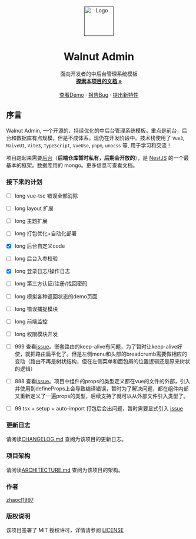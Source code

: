 <!-- PROJECT LOGO -->
<p align="center">
  <a href="">
    <img src="https://github.com/Zhaocl1997/walnut-admin-client/blob/naive-ui/public/assets/logo.png?raw=true" alt="Logo" width="80" height="80">
  </a>

  <h1 align="center">Walnut Admin</h1>
  <p align="center">
    面向开发者的中后台管理系统模板
    <br />
    <a target="_blank" href="https://walnut-admin-doc.netlify.app/"><strong>探索本项目的文档 »</strong></a>
    <br />
    <br />
    <a target="_blank" href="https://www.walnut-admin.com">查看Demo</a>
    ·
    <a target="_blank" href="https://github.com/Zhaocl1997/walnut-admin-client/issues">报告Bug</a>
    ·
    <a target="_blank" href="https://github.com/Zhaocl1997/walnut-admin-client/issues">提出新特性</a>
  </p>

</p>

## 序言

Walnut Admin, 一个开源的、持续优化的中后台管理系统模板。重点是前台，后台和数据库有点规模，但是不成体系。现仍在开发阶段中。技术栈使用了 `Vue3`, `NaiveUI`, `Vite3`, `TypeScript`, `VueUse`, `pnpm`, `unocss` 等, 用于学习和交流！

项目跑起来需要[后台][walnut-admin-server]（**后端仓库暂时私有，后期会开放的**），是 [NestJS][nestjs-url] 的一个最基本的框架。数据库用的 mongo。更多信息可查看文档。


### 接下来的计划  

- [ ] long vue-tsc 错误全部消除  
- [ ] long layout 扩展 
- [ ] long 主题扩展
- [ ] long 打包优化+自动化部署
- [x] long 后台自定义code
- [ ] long 后台入参校验
- [x] long 登录日志/操作日志
- [ ] long 第三方认证/注册/找回密码
- [ ] long 模拟各种返回状态的demo页面
- [ ] long 错误捕捉模块
- [ ] long 前端监控
- [ ] long 权限模块开发

- [ ] 999 查看[issue](https://github.com/vuejs/vue-router-next/issues/626)。嵌套路由的keep-alive有问题，为了暂时让keep-alive好使，就把路由扁平化了。但是左侧menu和头部的breadcrumb需要做相应的变动（路由不再是树状结构，但在左侧菜单和面包屑的位置逻辑还是原来树状的逻辑）

- [ ] 888 查看[issue](https://github.com/vuejs/core/issues/4294)。项目中组件的props的类型定义都在vue的文件的外部，引入并使用到defineProps上会导致编译错误，暂时为了解决问题，都在组件内部又重新定义了一遍props的类型，后续支持了就可以从外部文件引入类型了。

- [ ] 99 tsx + setup + auto-import 打包后会出问题，暂时需要显式引入 [issue](https://github.com/antfu/unplugin-auto-import/issues/75)


### 更新日志

请阅读[CHANGELOG.md](./CHANGELOG.md) 查阅为该项目的更新日志。

### 项目架构

请阅读[ARCHITECTURE.md](./ARCHITECTURE.md) 查阅为该项目的架构。


### 作者

[zhaocl1997][author-url]

### 版权说明

该项目签署了 MIT 授权许可，详情请参阅 [LICENSE][license-url]

<!-- links -->

[author-url]: https://github.com/Zhaocl1997
[walnut-admin-client]: https://github.com/Zhaocl1997/walnut-admin-client
[walnut-admin-server]: https://github.com/Zhaocl1997/walnut-admin-server
[license-url]: https://github.com/Zhaocl1997/walnut-admin-client/blob/main/LICENSE

[nestjs-url]: https://docs.nestjs.com/
